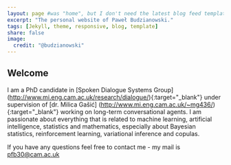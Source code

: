 ```yaml
---
layout: page #was "home", but I don't need the latest blog feed template on the homepage
excerpt: "The personal website of Paweł Budzianowski."
tags: [Jekyll, theme, responsive, blog, template]
share: false
image:
  credit: "@budzianowski"
---
```


## Welcome

I am a PhD candidate in [Spoken Dialogue Systems Group] (http://www.mi.eng.cam.ac.uk/research/dialogue/){:target="_blank"} under supervision of [dr. Milica Gašić] (http://www.mi.eng.cam.ac.uk/~mg436/){:target="_blank"} working on long-term conversational agents. I am passionate about everything that is related to machine learning, artificial intelligence, statistics and mathematics, especially about Bayesian statistics, reinforcement learning, variational inference and copulas.

If you have any questions feel free to contact me - my mail is pfb30@cam.ac.uk
